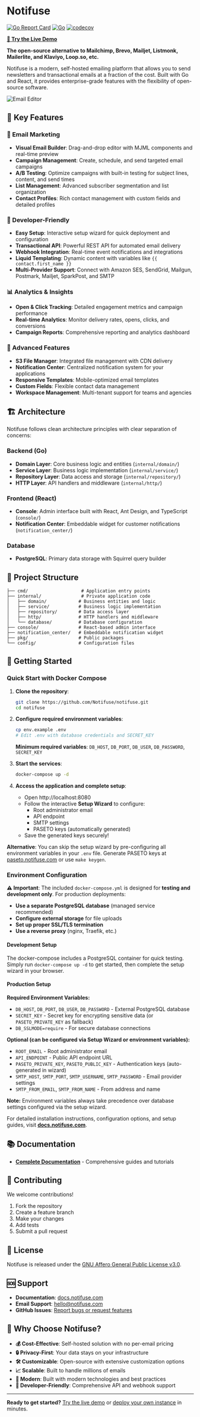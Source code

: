 # Notifuse

[![Go Report Card](https://img.shields.io/badge/go%20report-A+-brightgreen.svg?style=flat)](https://goreportcard.com/report/github.com/Notifuse/notifuse)
[![Go](https://github.com/Notifuse/notifuse/actions/workflows/go.yml/badge.svg)](https://github.com/Notifuse/notifuse/actions/workflows/go.yml)
[![codecov](https://codecov.io/gh/Notifuse/notifuse/graph/badge.svg?token=VZ0HBEM9OZ)](https://codecov.io/gh/Notifuse/notifuse)

**[🎯 Try the Live Demo](https://demo.notifuse.com/signin?email=demo@notifuse.com)**

**The open-source alternative to Mailchimp, Brevo, Mailjet, Listmonk, Mailerlite, and Klaviyo, Loop.so, etc.**

Notifuse is a modern, self-hosted emailing platform that allows you to send newsletters and transactional emails at a fraction of the cost. Built with Go and React, it provides enterprise-grade features with the flexibility of open-source software.

<img src="https://www.notifuse.com/_astro/email_editor.CGyLoCOD.png" alt="Email Editor">

## 🚀 Key Features

### 📧 Email Marketing

- **Visual Email Builder**: Drag-and-drop editor with MJML components and real-time preview
- **Campaign Management**: Create, schedule, and send targeted email campaigns
- **A/B Testing**: Optimize campaigns with built-in testing for subject lines, content, and send times
- **List Management**: Advanced subscriber segmentation and list organization
- **Contact Profiles**: Rich contact management with custom fields and detailed profiles

### 🔧 Developer-Friendly

- **Easy Setup**: Interactive setup wizard for quick deployment and configuration
- **Transactional API**: Powerful REST API for automated email delivery
- **Webhook Integration**: Real-time event notifications and integrations
- **Liquid Templating**: Dynamic content with variables like `{{ contact.first_name }}`
- **Multi-Provider Support**: Connect with Amazon SES, SendGrid, Mailgun, Postmark, Mailjet, SparkPost, and SMTP

### 📊 Analytics & Insights

- **Open & Click Tracking**: Detailed engagement metrics and campaign performance
- **Real-time Analytics**: Monitor delivery rates, opens, clicks, and conversions
- **Campaign Reports**: Comprehensive reporting and analytics dashboard

### 🎨 Advanced Features

- **S3 File Manager**: Integrated file management with CDN delivery
- **Notification Center**: Centralized notification system for your applications
- **Responsive Templates**: Mobile-optimized email templates
- **Custom Fields**: Flexible contact data management
- **Workspace Management**: Multi-tenant support for teams and agencies

## 🏗️ Architecture

Notifuse follows clean architecture principles with clear separation of concerns:

### Backend (Go)

- **Domain Layer**: Core business logic and entities (`internal/domain/`)
- **Service Layer**: Business logic implementation (`internal/service/`)
- **Repository Layer**: Data access and storage (`internal/repository/`)
- **HTTP Layer**: API handlers and middleware (`internal/http/`)

### Frontend (React)

- **Console**: Admin interface built with React, Ant Design, and TypeScript (`console/`)
- **Notification Center**: Embeddable widget for customer notifications (`notification_center/`)

### Database

- **PostgreSQL**: Primary data storage with Squirrel query builder

## 📁 Project Structure

```
├── cmd/                    # Application entry points
├── internal/               # Private application code
│   ├── domain/            # Business entities and logic
│   ├── service/           # Business logic implementation
│   ├── repository/        # Data access layer
│   ├── http/              # HTTP handlers and middleware
│   └── database/          # Database configuration
├── console/               # React-based admin interface
├── notification_center/   # Embeddable notification widget
├── pkg/                   # Public packages
└── config/                # Configuration files
```

## 🚀 Getting Started

### Quick Start with Docker Compose

1. **Clone the repository**:

   ```bash
   git clone https://github.com/Notifuse/notifuse.git
   cd notifuse
   ```

2. **Configure required environment variables**:

   ```bash
   cp env.example .env
   # Edit .env with database credentials and SECRET_KEY
   ```

   **Minimum required variables**: `DB_HOST`, `DB_PORT`, `DB_USER`, `DB_PASSWORD`, `SECRET_KEY`

3. **Start the services**:

   ```bash
   docker-compose up -d
   ```

4. **Access the application and complete setup**:
   - Open http://localhost:8080
   - Follow the interactive **Setup Wizard** to configure:
     - Root administrator email
     - API endpoint
     - SMTP settings
     - PASETO keys (automatically generated)
   - Save the generated keys securely!

**Alternative**: You can skip the setup wizard by pre-configuring all environment variables in your `.env` file. Generate PASETO keys at [paseto.notifuse.com](https://paseto.notifuse.com) or use `make keygen`.

### Environment Configuration

**⚠️ Important**: The included `docker-compose.yml` is designed for **testing and development only**. For production deployments:

- **Use a separate PostgreSQL database** (managed service recommended)
- **Configure external storage** for file uploads
- **Set up proper SSL/TLS termination**
- **Use a reverse proxy** (nginx, Traefik, etc.)

#### Development Setup

The docker-compose includes a PostgreSQL container for quick testing. Simply run `docker-compose up -d` to get started, then complete the setup wizard in your browser.

#### Production Setup

**Required Environment Variables:**

- `DB_HOST`, `DB_PORT`, `DB_USER`, `DB_PASSWORD` - External PostgreSQL database
- `SECRET_KEY` - Secret key for encrypting sensitive data (or `PASETO_PRIVATE_KEY` as fallback)
- `DB_SSLMODE=require` - For secure database connections

**Optional (can be configured via Setup Wizard or environment variables):**

- `ROOT_EMAIL` - Root administrator email
- `API_ENDPOINT` - Public API endpoint URL
- `PASETO_PRIVATE_KEY`, `PASETO_PUBLIC_KEY` - Authentication keys (auto-generated in wizard)
- `SMTP_HOST`, `SMTP_PORT`, `SMTP_USERNAME`, `SMTP_PASSWORD` - Email provider settings
- `SMTP_FROM_EMAIL`, `SMTP_FROM_NAME` - From address and name

**Note:** Environment variables always take precedence over database settings configured via the setup wizard.

For detailed installation instructions, configuration options, and setup guides, visit **[docs.notifuse.com](https://docs.notifuse.com)**.

## 📚 Documentation

- **[Complete Documentation](https://docs.notifuse.com)** - Comprehensive guides and tutorials

## 🤝 Contributing

We welcome contributions!

1. Fork the repository
2. Create a feature branch
3. Make your changes
4. Add tests
5. Submit a pull request

## 📄 License

Notifuse is released under the [GNU Affero General Public License v3.0](LICENSE).

## 🆘 Support

- **Documentation**: [docs.notifuse.com](https://docs.notifuse.com)
- **Email Support**: [hello@notifuse.com](mailto:hello@notifuse.com)
- **GitHub Issues**: [Report bugs or request features](https://github.com/Notifuse/notifuse/issues)

## 🌟 Why Choose Notifuse?

- **💰 Cost-Effective**: Self-hosted solution with no per-email pricing
- **🔒 Privacy-First**: Your data stays on your infrastructure
- **🛠️ Customizable**: Open-source with extensive customization options
- **📈 Scalable**: Built to handle millions of emails
- **🚀 Modern**: Built with modern technologies and best practices
- **🔧 Developer-Friendly**: Comprehensive API and webhook support

---

**Ready to get started?** [Try the live demo](https://demo.notifuse.com/signin?email=demo@notifuse.com) or [deploy your own instance](https://docs.notifuse.com) in minutes.
